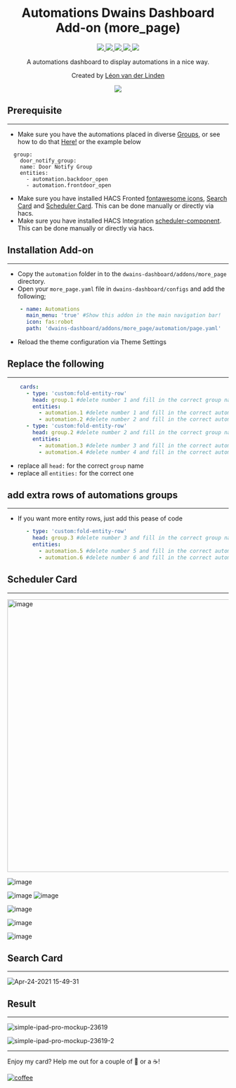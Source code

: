 <h1 align="center">Automations Dwains Dashboard Add-on (more_page)</h1>

<p align="center">
  <a href="https://dwainscheeren.github.io/dwains-lovelace-dashboard/">
    <img src="https://img.shields.io/badge/Dwains%20Dashboard-Default-299ec2.svg" />
  </a>
  <a href="https://github.com/LRvdLinden/automations_dd_addon">
    <img src="https://img.shields.io/github/v/release/LRvdLinden/automations_dd_addon" />
  </a>
      <a href="https://github.com/LRvdLinden/homeassistant-config/commits">
    <img src="https://img.shields.io/github/last-commit/LRvdLinden/automations_dd_addon.svg?style=plasticr" />
  </a>
    <a href="https://github.com/LRvdLinden/">
    <img src="https://img.shields.io/github/followers/LRvdLinden?style=social" />
  </a>
    </a>
    <a href="https://discord.gg/7yt64uX">
    <img src="https://img.shields.io/discord/688401603811999885" />
  </a>
</p>

<p align="center">A automations dashboard to display automations in a nice way.</p>

<p align="center">Created by <a href="https://github.com/LRvdLinden">Léon van der Linden</a>
</p> 

<p align="center">
  <img src="https://user-images.githubusercontent.com/77990847/118323287-a9e64500-b500-11eb-930b-153c87e148cb.png" />
</p>


## Prerequisite
---
- Make sure you have the automations placed in diverse [Groups](https://www.home-assistant.io/integrations/group/), or see how to do that [Here!](https://www.home-assistant.io/integrations/group/) or the example below
```
  group:
    door_notify_group:
    name: Door Notify Group
    entities:
      - automation.backdoor_open
      - automation.frontdoor_open
```
- Make sure you have installed HACS Fronted [fontawesome icons](https://github.com/thomasloven/hass-fontawesome), [Search Card](https://github.com/postlund/search-card) and [Scheduler Card](https://github.com/LRvdLinden/scheduler-card). This can be done manually or directly via hacs.
- Make sure you have installed HACS Integration [scheduler-component](https://github.com/LRvdLinden/scheduler-component). This can be done manually or directly via hacs.
 
 
## Installation Add-on
---
- Copy the `automation` folder in to the `dwains-dashboard/addons/more_page` directory.
- Open your `more_page.yaml` file in `dwains-dashboard/configs` and add the following;
 ```yaml
     - name: Automations
       main_menu: 'true' #Show this addon in the main navigation bar!
       icon: fas:robot
       path: 'dwains-dashboard/addons/more_page/automation/page.yaml'
```
- Reload the theme configuration via Theme Settings


## Replace the following
---
 ```yaml
     cards:
       - type: 'custom:fold-entity-row'
         head: group.1 #delete number 1 and fill in the correct group name
         entities:
           - automation.1 #delete number 1 and fill in the correct automation name
           - automation.2 #delete number 2 and fill in the correct automation name
       - type: 'custom:fold-entity-row'
         head: group.2 #delete number 2 and fill in the correct group name
         entities:
           - automation.3 #delete number 3 and fill in the correct automation name
           - automation.4 #delete number 4 and fill in the correct automation name
```
- replace all `head:` for the correct `group` name
- replace all `entities:` for the correct one

## add extra rows of automations groups
---

- If you want more entity rows, just add this pease of code
 ```yaml
       - type: 'custom:fold-entity-row'
         head: group.3 #delete number 3 and fill in the correct group name
         entities:
           - automation.5 #delete number 5 and fill in the correct automation name
           - automation.6 #delete number 6 and fill in the correct automation name
```

## Scheduler Card
---
<img width="621" alt="image" src="https://user-images.githubusercontent.com/77990847/114769693-d4f74080-9d6a-11eb-8e48-8a1d64d016a1.png">

![image](https://user-images.githubusercontent.com/77990847/114762691-4bdc0b80-9d62-11eb-9639-d3e2a44a2e96.gif)

![image](https://user-images.githubusercontent.com/77990847/114762740-55657380-9d62-11eb-923a-1584b70f93a8.png) ![image](https://user-images.githubusercontent.com/77990847/114762774-5e564500-9d62-11eb-946c-742d5a2f1f56.png)

![image](https://user-images.githubusercontent.com/77990847/114763055-affecf80-9d62-11eb-8078-757c999de2ff.png)

![image](https://user-images.githubusercontent.com/77990847/114763079-b55c1a00-9d62-11eb-8d95-2549bf79ecf4.png)

![image](https://user-images.githubusercontent.com/77990847/114762786-63b38f80-9d62-11eb-917d-07e39900fa7d.png)

## Search Card
---

![Apr-24-2021 15-49-31](https://user-images.githubusercontent.com/77990847/115961003-c2bc9580-a514-11eb-9a5a-70720ea8912f.gif)


## Result
---

![simple-ipad-pro-mockup-23619](https://user-images.githubusercontent.com/77990847/118323287-a9e64500-b500-11eb-930b-153c87e148cb.png)

![simple-ipad-pro-mockup-23619-2](https://user-images.githubusercontent.com/77990847/118323271-a5ba2780-b500-11eb-88e6-41785ae6c51d.png)




---
Enjoy my card? Help me out for a couple of :beers: or a :coffee:!

[![coffee](https://www.buymeacoffee.com/assets/img/custom_images/black_img.png)](https://www.buymeacoffee.com/LRvdLinden)
